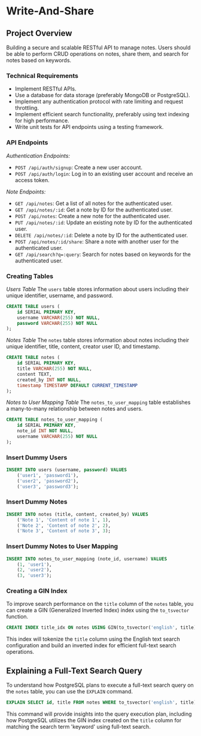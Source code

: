 # Write-And-Share

## Project Overview

Building a secure and scalable RESTful API to manage notes. 
Users should be able to perform CRUD operations on notes, share them, and search for notes based on keywords.

### Technical Requirements

- Implement RESTful APIs.
- Use a database for data storage (preferably MongoDB or PostgreSQL).
- Implement any authentication protocol with rate limiting and request throttling.
- Implement efficient search functionality, preferably using text indexing for high performance.
- Write unit tests for API endpoints using a testing framework.

### API Endpoints

*Authentication Endpoints:*

- `POST /api/auth/signup`: Create a new user account.
- `POST /api/auth/login`: Log in to an existing user account and receive an access token.

*Note Endpoints:*

- `GET /api/notes`: Get a list of all notes for the authenticated user.
- `GET /api/notes/:id`: Get a note by ID for the authenticated user.
- `POST /api/notes`: Create a new note for the authenticated user.
- `PUT /api/notes/:id`: Update an existing note by ID for the authenticated user.
- `DELETE /api/notes/:id`: Delete a note by ID for the authenticated user.
- `POST /api/notes/:id/share`: Share a note with another user for the authenticated user.
- `GET /api/search?q=:query`: Search for notes based on keywords for the authenticated user.


### Creating Tables

*Users Table*
The `users` table stores information about users including their unique identifier, username, and password.

```sql
CREATE TABLE users (
    id SERIAL PRIMARY KEY,
    username VARCHAR(255) NOT NULL,
    password VARCHAR(255) NOT NULL
);
```

*Notes Table*
The `notes` table stores information about notes including their unique identifier, title, content, creator user ID, and timestamp.

```sql
CREATE TABLE notes (
    id SERIAL PRIMARY KEY,
    title VARCHAR(255) NOT NULL,
    content TEXT,
    created_by INT NOT NULL,
    timestamp TIMESTAMP DEFAULT CURRENT_TIMESTAMP
);
```

*Notes to User Mapping Table*
The `notes_to_user_mapping` table establishes a many-to-many relationship between notes and users.

```sql
CREATE TABLE notes_to_user_mapping (
    id SERIAL PRIMARY KEY,
    note_id INT NOT NULL,
    username VARCHAR(255) NOT NULL
);
```

### Insert Dummy Users
```sql
INSERT INTO users (username, password) VALUES
    ('user1', 'password1'),
    ('user2', 'password2'),
    ('user3', 'password3');
```

### Insert Dummy Notes
```sql
INSERT INTO notes (title, content, created_by) VALUES
    ('Note 1', 'Content of note 1', 1),
    ('Note 2', 'Content of note 2', 2),
    ('Note 3', 'Content of note 3', 3);
```

### Insert Dummy Notes to User Mapping
```sql
INSERT INTO notes_to_user_mapping (note_id, username) VALUES
    (1, 'user1'),
    (2, 'user2'),
    (3, 'user3');
```

### Creating a GIN Index
To improve search performance on the `title` column of the `notes` table, you can create a GIN (Generalized Inverted Index) index using the `to_tsvector` function.
```sql
CREATE INDEX title_idx ON notes USING GIN(to_tsvector('english', title));
```
This index will tokenize the `title` column using the English text search configuration and build an inverted index for efficient full-text search operations.

## Explaining a Full-Text Search Query
To understand how PostgreSQL plans to execute a full-text search query on the `notes` table, you can use the `EXPLAIN` command.
```sql
EXPLAIN SELECT id, title FROM notes WHERE to_tsvector('english', title) @@ to_tsquery('english', 'keyword');
```
This command will provide insights into the query execution plan, including how PostgreSQL utilizes the GIN index created on the `title` column for matching the search term 'keyword' using full-text search.
